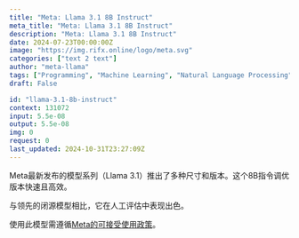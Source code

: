 ```yaml
---
title: "Meta: Llama 3.1 8B Instruct"
meta_title: "Meta: Llama 3.1 8B Instruct"
description: "Meta: Llama 3.1 8B Instruct"
date: 2024-07-23T00:00:00Z
image: "https://img.rifx.online/logo/meta.svg"
categories: ["text 2 text"]
author: "meta-llama"
tags: ["Programming", "Machine Learning", "Natural Language Processing", "Generative AI", "Ethics"]
draft: False

id: "llama-3.1-8b-instruct"
context: 131072
input: 5.5e-08
output: 5.5e-08
img: 0
request: 0
last_updated: 2024-10-31T23:27:09Z
---
```


Meta最新发布的模型系列（Llama 3.1）推出了多种尺寸和版本。这个8B指令调优版本快速且高效。

与领先的闭源模型相比，它在人工评估中表现出色。

使用此模型需遵循[Meta的可接受使用政策](https://www.llama.com/llama3/use-policy/)。

